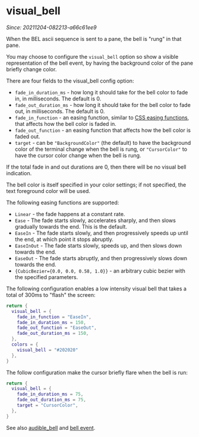 # visual_bell

*Since: 20211204-082213-a66c61ee9*

When the BEL ascii sequence is sent to a pane, the bell is "rung" in that pane.

You may choose to configure the `visual_bell` option so show a visible representation of the bell event,
by having the background color of the pane briefly change color.

There are four fields to the visual_bell config option:

* `fade_in_duration_ms` - how long it should take for the bell color to fade in, in milliseconds. The default is 0.
* `fade_out_duration_ms` - how long it should take for the bell color to fade out, in milliseconds. The default is 0.
* `fade_in_function` - an easing function, similar to [CSS easing functions](https://developer.mozilla.org/en-US/docs/Web/CSS/easing-function), that affects how the bell color is faded in.
* `fade_out_function` - an easing function that affects how the bell color is faded out.
* `target` - can be `"BackgroundColor"` (the default) to have the background color of the terminal change when the bell is rung, or `"CursorColor"` to have the cursor color change when the bell is rung.

If the total fade in and out durations are 0, then there will be no visual bell indication.

The bell color is itself specified in your color settings; if not specified, the text foreground color will be used.

The following easing functions are supported:

* `Linear` - the fade happens at a constant rate.
* `Ease` - The fade starts slowly, accelerates sharply, and then slows gradually towards the end. This is the default.
* `EaseIn` - The fade starts slowly, and then progressively speeds up until the end, at which point it stops abruptly.
* `EaseInOut` - The fade starts slowly, speeds up, and then slows down towards the end.
* `EaseOut` - The fade starts abruptly, and then progressively slows down towards the end.
* `{CubicBezier={0.0, 0.0, 0.58, 1.0}}` - an arbitrary cubic bezier with the specified parameters.

The following configuration enables a low intensity visual bell that takes a total of 300ms to "flash" the screen:

```lua
return {
  visual_bell = {
    fade_in_function = "EaseIn",
    fade_in_duration_ms = 150,
    fade_out_function = "EaseOut",
    fade_out_duration_ms = 150,
  },
  colors = {
    visual_bell = "#202020"
  },
}
```

The follow configuration make the cursor briefly flare when the bell is run:

```lua
return {
  visual_bell = {
    fade_in_duration_ms = 75,
    fade_out_duration_ms = 75,
    target = "CursorColor",
  },
}
```

See also [audible_bell](audible_bell.md) and [bell event](../window-events/bell.md).
